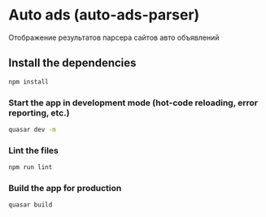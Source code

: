 # Auto ads (auto-ads-parser)

Отображение результатов парсера сайтов авто объявлений

## Install the dependencies
```bash
npm install
```

### Start the app in development mode (hot-code reloading, error reporting, etc.)
```bash
quasar dev -m
```

### Lint the files
```bash
npm run lint
```

### Build the app for production
```bash
quasar build
```
